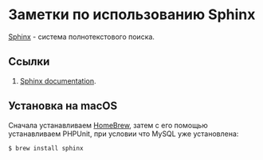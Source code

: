 # Заметки по использованию Sphinx

[Sphinx](https://ru.wikipedia.org/wiki/Sphinx_(поисковая_машина)) - система полнотекстового поиска.

<!--ts-->
<!--te-->

## Ссылки

1. [Sphinx documentation](http://sphinxsearch.com/docs/sphinx3.html#getting-started).

## Установка на macOS

Сначала устанавливаем [HomeBrew](../HomeBrew/readme.md), затем с его помощью устанавливаем PHPUnit, при условии что MySQL уже установлена:

	$ brew install sphinx